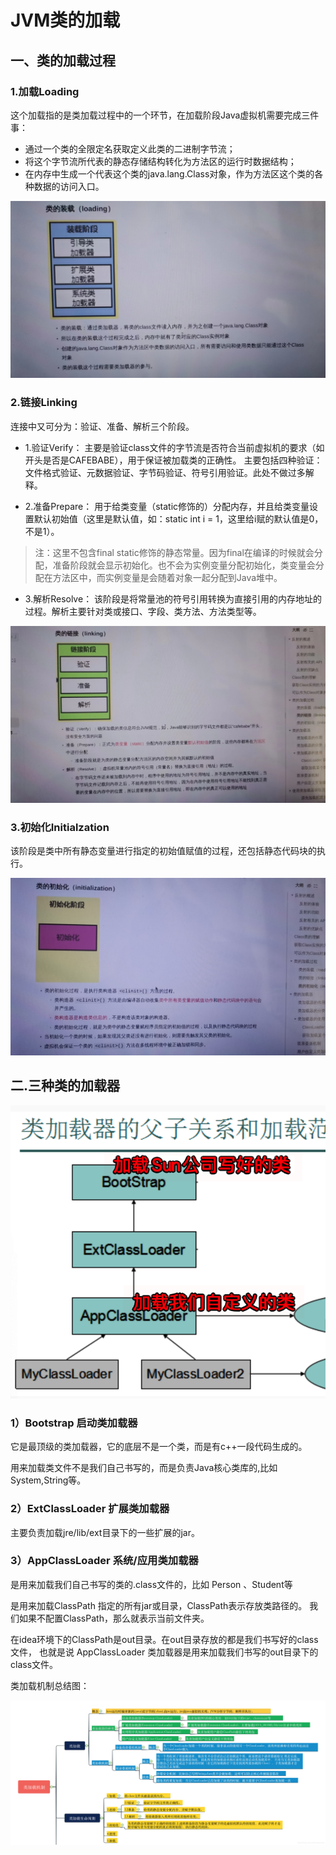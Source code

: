 # JVM类的加载
## 一、类的加载过程
### 1.加载Loading
这个加载指的是类加载过程中的一个环节，在加载阶段Java虚拟机需要完成三件事：

- 通过一个类的全限定名获取定义此类的二进制字节流；
- 将这个字节流所代表的静态存储结构转化为方法区的运行时数据结构；
- 在内存中生成一个代表这个类的java.lang.Class对象，作为方法区这个类的各种数据的访问入口。

![img.png](../img/img144.png)

### 2.链接Linking

连接中又可分为：验证、准备、解析三个阶段。

- 1.验证Verify：
主要是验证class文件的字节流是否符合当前虚拟机的要求（如开头是否是CAFEBABE），用于保证被加载类的正确性。
主要包括四种验证：文件格式验证、元数据验证、字节码验证、符号引用验证。此处不做过多解释。

- 2.准备Prepare：
用于给类变量（static修饰的）分配内存，并且给类变量设置默认初始值（这里是默认值，如：static int i = 1，这里给i赋的默认值是0，不是1）。

>注：这里不包含final static修饰的静态常量。因为final在编译的时候就会分配，准备阶段就会显示初始化。也不会为实例变量分配初始化，类变量会分配在方法区中，而实例变量是会随着对象一起分配到Java堆中。

- 3.解析Resolve：
该阶段是将常量池的符号引用转换为直接引用的内存地址的过程。解析主要针对类或接口、字段、类方法、方法类型等。

![img_2.png](../img/img_146.png)

### 3.初始化Initialzation

该阶段是类中所有静态变量进行指定的初始值赋值的过程，还包括静态代码块的执行。

![img.png](../img/img_156.png)

## 二.三种类的加载器

![img_2.png](../img/img_158.png)

### 1）Bootstrap 启动类加载器

它是最顶级的类加载器，它的底层不是一个类，而是有c++一段代码生成的。

用来加载类文件不是我们自己书写的，而是负责Java核心类库的,比如System,String等。


### 2）ExtClassLoader 扩展类加载器

主要负责加载jre/lib/ext目录下的一些扩展的jar。

### 3）AppClassLoader 系统/应用类加载器

是用来加载我们自己书写的类的.class文件的，比如 Person 、Student等

是用来加载ClassPath 指定的所有jar或目录，ClassPath表示存放类路径的。
我们如果不配置ClassPath，那么就表示当前文件夹。

在idea环境下的ClassPath是out目录。在out目录存放的都是我们书写好的class文件，
也就是说 AppClassLoader 类加载器是用来加载我们书写的out目录下的class文件。

类加载机制总结图：

![img_4.png](../img/img_160.png)

